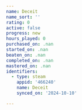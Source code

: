 ```yaml
---
name: Deceit
name_sort: ''
rating: 0
active: false
progress: new
hours_played: 0
purchased_on: .nan
started_on: .nan
beaten_on: .nan
completed_on: .nan
mastered_on: .nan
identifiers:
  - type: steam
    appid: '466240'
    name: Deceit
    synced_on: '2024-10-10'

---
```

